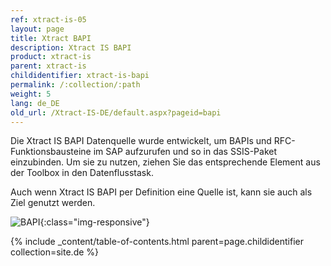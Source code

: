 ```yaml
---
ref: xtract-is-05
layout: page
title: Xtract BAPI
description: Xtract IS BAPI
product: xtract-is
parent: xtract-is
childidentifier: xtract-is-bapi
permalink: /:collection/:path
weight: 5
lang: de_DE
old_url: /Xtract-IS-DE/default.aspx?pageid=bapi
---
```

Die Xtract IS BAPI Datenquelle wurde entwickelt, um BAPIs und RFC-Funktionsbausteine im SAP aufzurufen und so in das SSIS-Paket einzubinden. Um sie zu nutzen, ziehen Sie das entsprechende Element aus der Toolbox in den Datenflusstask.

Auch wenn Xtract IS BAPI per Definition eine Quelle ist, kann sie auch als Ziel genutzt werden.

![BAPI](/img/content/BAPI.png){:class="img-responsive"}

{% include _content/table-of-contents.html parent=page.childidentifier collection=site.de %}